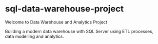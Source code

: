 # sql-data-warehouse-project

Welcome to Data Warehouse and Analytics Project

Building a modern data warehouse with SQL Server using ETL processes, data modelling and analytics.
